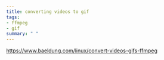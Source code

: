```yaml
---
title: converting videos to gif
tags:
- ffmpeg
- gif
summary: " "
---
```


https://www.baeldung.com/linux/convert-videos-gifs-ffmpeg
